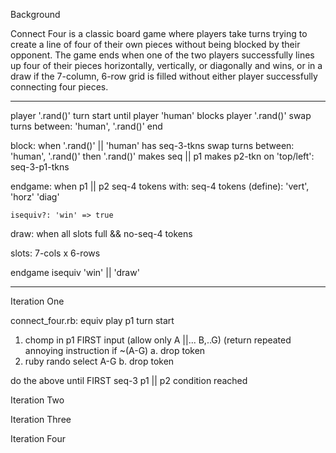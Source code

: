 Background

Connect Four is a classic board game where players take turns trying
 to create a line of four of their own pieces without being blocked by their
 opponent. The game ends when one of the two players successfully lines up four of
 their pieces horizontally, vertically, or diagonally and wins, or in a draw if
 the 7-column, 6-row grid is filled without either player successfully connecting
 four pieces.

----------------------------------------------------------------------------------

player '.rand()' turn start
until player 'human'  blocks player '.rand()'
  swap turns between: 'human', '.rand()'
end

block: when '.rand()' || 'human' has seq-3-tkns
  swap turns between: 'human', '.rand()'
    then '.rand()' makes seq || p1 makes p2-tkn on 'top/left': seq-3-p1-tkns

endgame: when p1 || p2 seq-4 tokens
  with: seq-4 tokens (define): 'vert', 'horz' 'diag'

    isequiv?: 'win' => true
  
  draw: when all slots full && no-seq-4 tokens

  slots: 7-cols x 6-rows
  
endgame isequiv 'win' || 'draw'

-----------------------------------------------------------------------------------

Iteration One

connect_four.rb: equiv play p1 turn start

  1. chomp in p1 FIRST input (allow only A ||... B,..G) (return repeated annoying
 instruction if ~(A-G)
    a. drop token
  2. ruby rando select A-G
    b. drop token

  do the above until FIRST seq-3 p1 || p2 condition reached


Iteration Two

Iteration Three

Iteration Four
